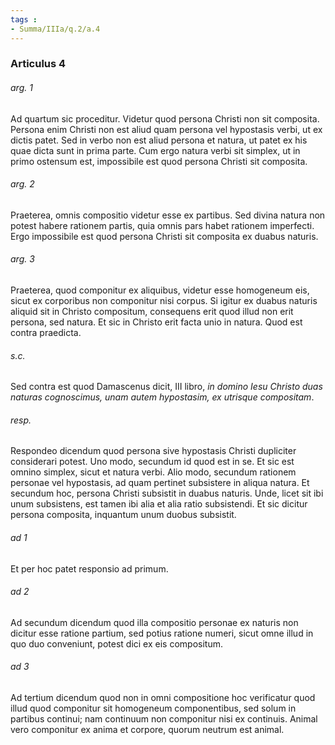 ```yaml
---
tags : 
- Summa/IIIa/q.2/a.4
---
```


### Articulus 4

###### arg. 1
Ad quartum sic proceditur. Videtur quod persona Christi non sit composita. Persona enim Christi non est aliud quam persona vel hypostasis verbi, ut ex dictis patet. Sed in verbo non est aliud persona et natura, ut patet ex his quae dicta sunt in prima parte. Cum ergo natura verbi sit simplex, ut in primo ostensum est, impossibile est quod persona Christi sit composita.

###### arg. 2
Praeterea, omnis compositio videtur esse ex partibus. Sed divina natura non potest habere rationem partis, quia omnis pars habet rationem imperfecti. Ergo impossibile est quod persona Christi sit composita ex duabus naturis.

###### arg. 3
Praeterea, quod componitur ex aliquibus, videtur esse homogeneum eis, sicut ex corporibus non componitur nisi corpus. Si igitur ex duabus naturis aliquid sit in Christo compositum, consequens erit quod illud non erit persona, sed natura. Et sic in Christo erit facta unio in natura. Quod est contra praedicta.

###### s.c.
Sed contra est quod Damascenus dicit, III libro, *in domino Iesu Christo duas naturas cognoscimus, unam autem hypostasim, ex utrisque compositam*.

###### resp.
Respondeo dicendum quod persona sive hypostasis Christi dupliciter considerari potest. Uno modo, secundum id quod est in se. Et sic est omnino simplex, sicut et natura verbi. Alio modo, secundum rationem personae vel hypostasis, ad quam pertinet subsistere in aliqua natura. Et secundum hoc, persona Christi subsistit in duabus naturis. Unde, licet sit ibi unum subsistens, est tamen ibi alia et alia ratio subsistendi. Et sic dicitur persona composita, inquantum unum duobus subsistit.

###### ad 1
Et per hoc patet responsio ad primum.

###### ad 2
Ad secundum dicendum quod illa compositio personae ex naturis non dicitur esse ratione partium, sed potius ratione numeri, sicut omne illud in quo duo conveniunt, potest dici ex eis compositum.

###### ad 3
Ad tertium dicendum quod non in omni compositione hoc verificatur quod illud quod componitur sit homogeneum componentibus, sed solum in partibus continui; nam continuum non componitur nisi ex continuis. Animal vero componitur ex anima et corpore, quorum neutrum est animal.

